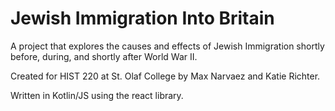 # Jewish Immigration Into Britain
A project that explores the causes and effects of Jewish Immigration shortly before, during, and shortly after World War II.

Created for HIST 220 at St. Olaf College by Max Narvaez and Katie Richter.

Written in Kotlin/JS using the react library.
